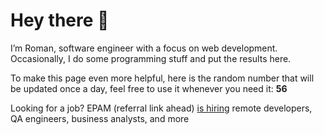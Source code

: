 # Hey there 👋

I’m Roman, software engineer with a focus on web development. Occasionally, I do
some programming stuff and put the results here.

To make this page even more helpful, here is the random number that will be
updated once a day, feel free to use it whenever you need it: **56**

Looking for a job? EPAM (referral link ahead) [is hiring](https://epa.ms/RomanGusev) remote developers,
QA engineers, business analysts, and more
